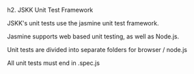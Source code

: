 h2. JSKK Unit Test Framework

JSKK's unit tests use the jasmine unit test framework.

Jasmine supports web based unit testing, as well as Node.js.

Unit tests are divided into separate folders for browser / node.js

All unit tests must end in .spec.js